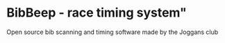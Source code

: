 # BibBeep - race timing system"

Open source bib scanning and timing software made by the Joggans club


